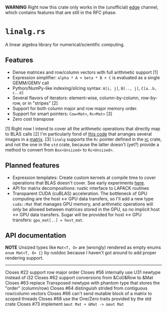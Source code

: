 **WARNING** Right now this crate only works in the (unofficial) [edge] channel, which contains
features that are still in the RFC phase.

[edge]: https://github.com/japaric/rusty-edge

# `linalg.rs`

A linear algebra library for numerical/scientific computing.

## Features

- Dense matrices and row/column vectors with full arithmetic support [1]
- Expression simplifier: `alpha * A + beta * B + C` is evaluated as a single GEMM/GEMV call
- Python/NumPy-like indexing/slicing syntax: `A[i, j]`, `B[.., j]`, `C[a..b, c..d]`
- Several flavors of iterators: element-wise, column-by-column, row-by-row, or in "stripes" [2]
- Support for both column major and row major memory order.
- Support for smart pointers: `Cow<Mat>`, `Rc<Mat>` [3]
- Zero cost transpose

[1] Right now I intend to cover all the arithmetic operations that directly map to BLAS calls
[2] I'm particularly fond of [this code] that arranges several images in a [matrix].
[3] `linalg` supports the `Rc` pointer defined in the [rc] crate, and not the one in the `std`
crate, because the latter doesn't (yet?) provide a method to convert from `Box<Unsized>` to
`Rc<Unsized>`.

[this code]: https://github.com/japaric/linalg.rs/blob/ng/src/nn/images.rs#L128-134
[matrix]: https://github.com/japaric/linalg.rs/blob/ng/src/nn/training_set.png
[rc]: https://github.com/japaric/rc.rs

## Planned features

- Expression templates: Create custom kernels at compile time to cover operations that BLAS doesn't
  cover. See early experiments [here].
- API for matrix decompositions: rustic interface to LAPACK routines
- Transparent CUDA (cuBLAS) acceleration. The bottleneck of GPU computing are the host <-> GPU
  data transfers, so I'll add a new type `cuda::Mat` that manages GPU memory, and arithmetic
  operations will only be allowed between matrices stored in the GPU, so no implicit host <-> GPU
  data transfers. Sugar will be provided for host <-> GPU transfers: `gpu_mat[..] = host_mat`.

[here]: https://github.com/japaric/et.rs

## API documentation

**NOTE** Unsized types like `Mat<T, O>` are (wrongly) rendered as empty enums `enum Mat<T, O> {}` by
rustdoc because I haven't got around to add proper rendering support.

---

Closes #22 support row major order
Closes #56 internally use U31 newtype instead of i32
Closes #62 support conversions from &Col/&Row to &Mat
Closes #63 replace Transposed newtype with phantom type that stores the "order" (column/row)
Closes #64 distinguish strided from contiguous row/column vectors
Closes #66 can't send mutable block of a matrix to scoped threads
Closes #68 use the One/Zero traits provided by the std crate
Closes #73 implement `&mut Mat + &Mat -> &mut Mat`
